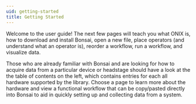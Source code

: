 ```yaml
---
uid: getting-started
title: Getting Started
---
```


Welcome to the user guide! The next few pages will teach you what ONIX is, how to download and install Bonsai, open a new file, place operators (and understand what an operator is), reorder a workflow, run a workflow, and visualize data.

Those who are already familiar with Bonsai and are looking for how to acquire data from a particular device or headstage should have a look at the the table of contents on the left, which contains entries for each all hardware supported by the library. Choose a page to learn more about the hardware and view a functional workflow that can be copy/pasted directly into Bonsai to aid in quickly setting up and collecting data from a system.